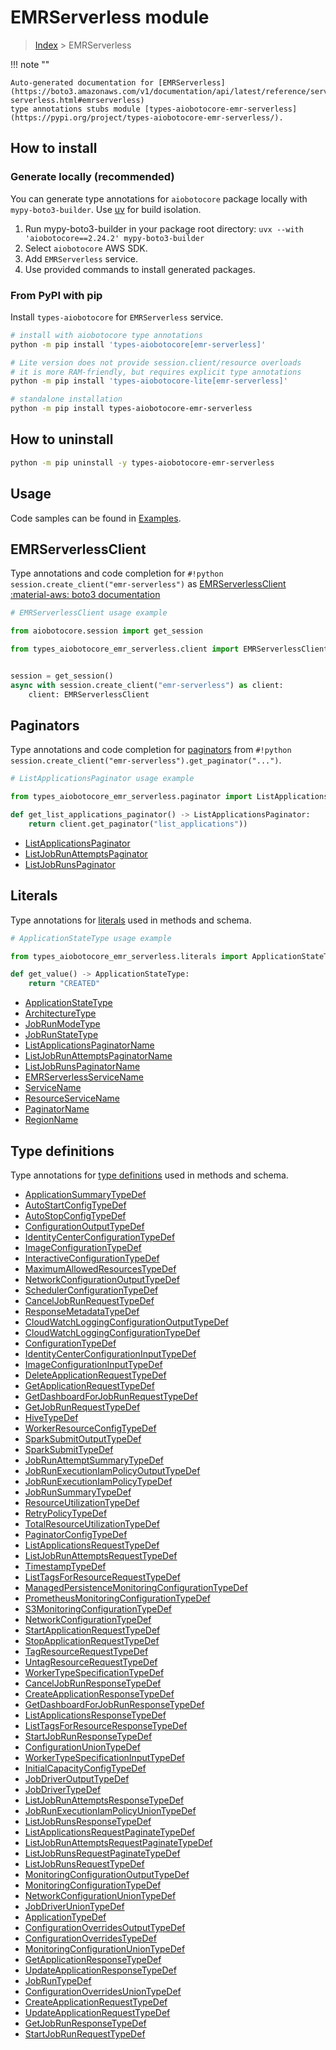 # EMRServerless module

> [Index](../README.md) > EMRServerless


!!! note ""

    Auto-generated documentation for [EMRServerless](https://boto3.amazonaws.com/v1/documentation/api/latest/reference/services/emr-serverless.html#emrserverless)
    type annotations stubs module [types-aiobotocore-emr-serverless](https://pypi.org/project/types-aiobotocore-emr-serverless/).

## How to install

### Generate locally (recommended)

You can generate type annotations for `aiobotocore` package locally with `mypy-boto3-builder`.
Use [uv](https://docs.astral.sh/uv/getting-started/installation/) for build isolation.

1. Run mypy-boto3-builder in your package root directory: `uvx --with 'aiobotocore==2.24.2' mypy-boto3-builder`
1. Select `aiobotocore` AWS SDK.
1. Add `EMRServerless` service.
1. Use provided commands to install generated packages.



### From PyPI with pip

Install `types-aiobotocore` for `EMRServerless` service.

```bash
# install with aiobotocore type annotations
python -m pip install 'types-aiobotocore[emr-serverless]'

# Lite version does not provide session.client/resource overloads
# it is more RAM-friendly, but requires explicit type annotations
python -m pip install 'types-aiobotocore-lite[emr-serverless]'

# standalone installation
python -m pip install types-aiobotocore-emr-serverless
```



## How to uninstall

```bash
python -m pip uninstall -y types-aiobotocore-emr-serverless
```

## Usage

Code samples can be found in [Examples](./usage.md).

## EMRServerlessClient

Type annotations and code completion for  `#!python session.create_client("emr-serverless")` as [EMRServerlessClient](./client.md)
[:material-aws: boto3 documentation](https://boto3.amazonaws.com/v1/documentation/api/latest/reference/services/emr-serverless.html#EMRServerless.Client)

```python
# EMRServerlessClient usage example

from aiobotocore.session import get_session

from types_aiobotocore_emr_serverless.client import EMRServerlessClient


session = get_session()
async with session.create_client("emr-serverless") as client:
    client: EMRServerlessClient
```


## Paginators

Type annotations and code completion for
[paginators](./paginators.md)
from `#!python session.create_client("emr-serverless").get_paginator("...")`.

```python
# ListApplicationsPaginator usage example

from types_aiobotocore_emr_serverless.paginator import ListApplicationsPaginator

def get_list_applications_paginator() -> ListApplicationsPaginator:
    return client.get_paginator("list_applications"))
```

- [ListApplicationsPaginator](./paginators.md#listapplicationspaginator)
- [ListJobRunAttemptsPaginator](./paginators.md#listjobrunattemptspaginator)
- [ListJobRunsPaginator](./paginators.md#listjobrunspaginator)








## Literals

Type annotations for [literals](./literals.md) used in methods and schema.

```python
# ApplicationStateType usage example

from types_aiobotocore_emr_serverless.literals import ApplicationStateType

def get_value() -> ApplicationStateType:
    return "CREATED"
```

- [ApplicationStateType](./literals.md#applicationstatetype)
- [ArchitectureType](./literals.md#architecturetype)
- [JobRunModeType](./literals.md#jobrunmodetype)
- [JobRunStateType](./literals.md#jobrunstatetype)
- [ListApplicationsPaginatorName](./literals.md#listapplicationspaginatorname)
- [ListJobRunAttemptsPaginatorName](./literals.md#listjobrunattemptspaginatorname)
- [ListJobRunsPaginatorName](./literals.md#listjobrunspaginatorname)
- [EMRServerlessServiceName](./literals.md#emrserverlessservicename)
- [ServiceName](./literals.md#servicename)
- [ResourceServiceName](./literals.md#resourceservicename)
- [PaginatorName](./literals.md#paginatorname)
- [RegionName](./literals.md#regionname)




## Type definitions

Type annotations for [type definitions](./type_defs.md) used in methods and schema.

- [ApplicationSummaryTypeDef](./type_defs.md#applicationsummarytypedef)
- [AutoStartConfigTypeDef](./type_defs.md#autostartconfigtypedef)
- [AutoStopConfigTypeDef](./type_defs.md#autostopconfigtypedef)
- [ConfigurationOutputTypeDef](./type_defs.md#configurationoutputtypedef)
- [IdentityCenterConfigurationTypeDef](./type_defs.md#identitycenterconfigurationtypedef)
- [ImageConfigurationTypeDef](./type_defs.md#imageconfigurationtypedef)
- [InteractiveConfigurationTypeDef](./type_defs.md#interactiveconfigurationtypedef)
- [MaximumAllowedResourcesTypeDef](./type_defs.md#maximumallowedresourcestypedef)
- [NetworkConfigurationOutputTypeDef](./type_defs.md#networkconfigurationoutputtypedef)
- [SchedulerConfigurationTypeDef](./type_defs.md#schedulerconfigurationtypedef)
- [CancelJobRunRequestTypeDef](./type_defs.md#canceljobrunrequesttypedef)
- [ResponseMetadataTypeDef](./type_defs.md#responsemetadatatypedef)
- [CloudWatchLoggingConfigurationOutputTypeDef](./type_defs.md#cloudwatchloggingconfigurationoutputtypedef)
- [CloudWatchLoggingConfigurationTypeDef](./type_defs.md#cloudwatchloggingconfigurationtypedef)
- [ConfigurationTypeDef](./type_defs.md#configurationtypedef)
- [IdentityCenterConfigurationInputTypeDef](./type_defs.md#identitycenterconfigurationinputtypedef)
- [ImageConfigurationInputTypeDef](./type_defs.md#imageconfigurationinputtypedef)
- [DeleteApplicationRequestTypeDef](./type_defs.md#deleteapplicationrequesttypedef)
- [GetApplicationRequestTypeDef](./type_defs.md#getapplicationrequesttypedef)
- [GetDashboardForJobRunRequestTypeDef](./type_defs.md#getdashboardforjobrunrequesttypedef)
- [GetJobRunRequestTypeDef](./type_defs.md#getjobrunrequesttypedef)
- [HiveTypeDef](./type_defs.md#hivetypedef)
- [WorkerResourceConfigTypeDef](./type_defs.md#workerresourceconfigtypedef)
- [SparkSubmitOutputTypeDef](./type_defs.md#sparksubmitoutputtypedef)
- [SparkSubmitTypeDef](./type_defs.md#sparksubmittypedef)
- [JobRunAttemptSummaryTypeDef](./type_defs.md#jobrunattemptsummarytypedef)
- [JobRunExecutionIamPolicyOutputTypeDef](./type_defs.md#jobrunexecutioniampolicyoutputtypedef)
- [JobRunExecutionIamPolicyTypeDef](./type_defs.md#jobrunexecutioniampolicytypedef)
- [JobRunSummaryTypeDef](./type_defs.md#jobrunsummarytypedef)
- [ResourceUtilizationTypeDef](./type_defs.md#resourceutilizationtypedef)
- [RetryPolicyTypeDef](./type_defs.md#retrypolicytypedef)
- [TotalResourceUtilizationTypeDef](./type_defs.md#totalresourceutilizationtypedef)
- [PaginatorConfigTypeDef](./type_defs.md#paginatorconfigtypedef)
- [ListApplicationsRequestTypeDef](./type_defs.md#listapplicationsrequesttypedef)
- [ListJobRunAttemptsRequestTypeDef](./type_defs.md#listjobrunattemptsrequesttypedef)
- [TimestampTypeDef](./type_defs.md#timestamptypedef)
- [ListTagsForResourceRequestTypeDef](./type_defs.md#listtagsforresourcerequesttypedef)
- [ManagedPersistenceMonitoringConfigurationTypeDef](./type_defs.md#managedpersistencemonitoringconfigurationtypedef)
- [PrometheusMonitoringConfigurationTypeDef](./type_defs.md#prometheusmonitoringconfigurationtypedef)
- [S3MonitoringConfigurationTypeDef](./type_defs.md#s3monitoringconfigurationtypedef)
- [NetworkConfigurationTypeDef](./type_defs.md#networkconfigurationtypedef)
- [StartApplicationRequestTypeDef](./type_defs.md#startapplicationrequesttypedef)
- [StopApplicationRequestTypeDef](./type_defs.md#stopapplicationrequesttypedef)
- [TagResourceRequestTypeDef](./type_defs.md#tagresourcerequesttypedef)
- [UntagResourceRequestTypeDef](./type_defs.md#untagresourcerequesttypedef)
- [WorkerTypeSpecificationTypeDef](./type_defs.md#workertypespecificationtypedef)
- [CancelJobRunResponseTypeDef](./type_defs.md#canceljobrunresponsetypedef)
- [CreateApplicationResponseTypeDef](./type_defs.md#createapplicationresponsetypedef)
- [GetDashboardForJobRunResponseTypeDef](./type_defs.md#getdashboardforjobrunresponsetypedef)
- [ListApplicationsResponseTypeDef](./type_defs.md#listapplicationsresponsetypedef)
- [ListTagsForResourceResponseTypeDef](./type_defs.md#listtagsforresourceresponsetypedef)
- [StartJobRunResponseTypeDef](./type_defs.md#startjobrunresponsetypedef)
- [ConfigurationUnionTypeDef](./type_defs.md#configurationuniontypedef)
- [WorkerTypeSpecificationInputTypeDef](./type_defs.md#workertypespecificationinputtypedef)
- [InitialCapacityConfigTypeDef](./type_defs.md#initialcapacityconfigtypedef)
- [JobDriverOutputTypeDef](./type_defs.md#jobdriveroutputtypedef)
- [JobDriverTypeDef](./type_defs.md#jobdrivertypedef)
- [ListJobRunAttemptsResponseTypeDef](./type_defs.md#listjobrunattemptsresponsetypedef)
- [JobRunExecutionIamPolicyUnionTypeDef](./type_defs.md#jobrunexecutioniampolicyuniontypedef)
- [ListJobRunsResponseTypeDef](./type_defs.md#listjobrunsresponsetypedef)
- [ListApplicationsRequestPaginateTypeDef](./type_defs.md#listapplicationsrequestpaginatetypedef)
- [ListJobRunAttemptsRequestPaginateTypeDef](./type_defs.md#listjobrunattemptsrequestpaginatetypedef)
- [ListJobRunsRequestPaginateTypeDef](./type_defs.md#listjobrunsrequestpaginatetypedef)
- [ListJobRunsRequestTypeDef](./type_defs.md#listjobrunsrequesttypedef)
- [MonitoringConfigurationOutputTypeDef](./type_defs.md#monitoringconfigurationoutputtypedef)
- [MonitoringConfigurationTypeDef](./type_defs.md#monitoringconfigurationtypedef)
- [NetworkConfigurationUnionTypeDef](./type_defs.md#networkconfigurationuniontypedef)
- [JobDriverUnionTypeDef](./type_defs.md#jobdriveruniontypedef)
- [ApplicationTypeDef](./type_defs.md#applicationtypedef)
- [ConfigurationOverridesOutputTypeDef](./type_defs.md#configurationoverridesoutputtypedef)
- [ConfigurationOverridesTypeDef](./type_defs.md#configurationoverridestypedef)
- [MonitoringConfigurationUnionTypeDef](./type_defs.md#monitoringconfigurationuniontypedef)
- [GetApplicationResponseTypeDef](./type_defs.md#getapplicationresponsetypedef)
- [UpdateApplicationResponseTypeDef](./type_defs.md#updateapplicationresponsetypedef)
- [JobRunTypeDef](./type_defs.md#jobruntypedef)
- [ConfigurationOverridesUnionTypeDef](./type_defs.md#configurationoverridesuniontypedef)
- [CreateApplicationRequestTypeDef](./type_defs.md#createapplicationrequesttypedef)
- [UpdateApplicationRequestTypeDef](./type_defs.md#updateapplicationrequesttypedef)
- [GetJobRunResponseTypeDef](./type_defs.md#getjobrunresponsetypedef)
- [StartJobRunRequestTypeDef](./type_defs.md#startjobrunrequesttypedef)

